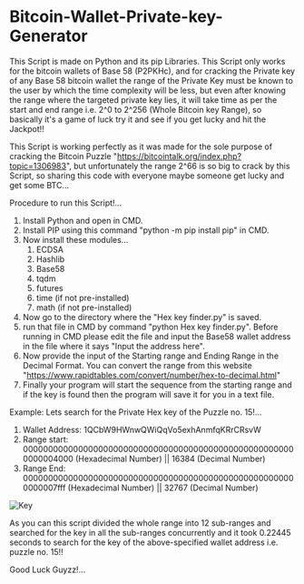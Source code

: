 # Bitcoin-Wallet-Private-key-Generator
This Script is made on Python and its pip Libraries. This Script only works for the bitcoin wallets of Base 58 (P2PKHc), and for cracking the Private key of any Base 58 bitcoin wallet the range of the Private Key must be known to the user by which the time complexity will be less, but even after knowing the range where the targeted private key lies, it will take time as per the start and end range  i.e. 2^0 to 2^256 (Whole Bitcoin key Range), so basically it's a game of luck try it and see if you get lucky and hit the Jackpot!!


This Script is working perfectly as it was made for the sole purpose of cracking the Bitcoin Puzzle "https://bitcointalk.org/index.php?topic=1306983", but unfortunately the range 2^66 is so big to crack by this Script, so sharing this code with everyone maybe someone get lucky and get some BTC...

Procedure to run this Script!...

1. Install Python and open in CMD.
2. Install PIP using this command "python -m pip install pip" in CMD.
3. Now install these modules...
   1. ECDSA
   2. Hashlib
   3. Base58
   4. tqdm
   5. futures
   6. time (if not pre-installed)
   7. math (if not pre-installed)
4. Now go to the directory where the "Hex key finder.py" is saved.
5. run that file in CMD by command "python Hex key finder.py". Before running in CMD please edit the file and input the Base58 wallet address in the file where it says "Input the address here".
6. Now provide the input of the Starting range and Ending Range in the Decimal Format. You can convert the range from this website "https://www.rapidtables.com/convert/number/hex-to-decimal.html"
7. Finally your program will start the sequence from the starting range and if the key is found then the program will save it for you in a text file.

Example:
Lets search for the Private Hex key of the Puzzle no. 15!...
1. Wallet Address: 1QCbW9HWnwQWiQqVo5exhAnmfqKRrCRsvW
2. Range start: 0000000000000000000000000000000000000000000000000000000000004000 (Hexadecimal Number) || 16384 (Decimal Number)
3. Range End: 0000000000000000000000000000000000000000000000000000000000007fff (Hexadecimal Number) || 32767 (Decimal Number)

![Key](https://github.com/Coders-Bar/Bitcoin-Wallet-Private-key-Generator/assets/154334072/fc2ad8dc-184a-45f5-a796-dc90469f0307)

As you can this script divided the whole range into 12 sub-ranges and searched for the key in all the sub-ranges concurrently and it took 0.22445 seconds to search for the key of the above-specified wallet address i.e. puzzle no. 15!!



Good Luck Guyzz!...
